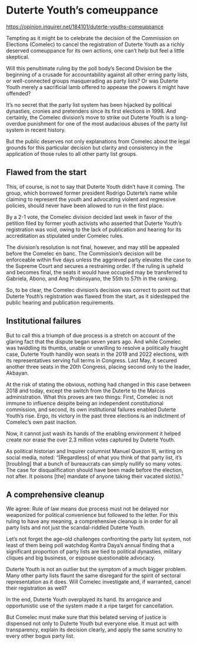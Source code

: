 # Duterte Youth’s comeuppance

https://opinion.inquirer.net/184101/duterte-youths-comeuppance



Tempting as it might be to celebrate the decision of the Commission on Elections (Comelec) to cancel the registration of Duterte Youth as a richly deserved comeuppance for its own actions, one can’t help but feel a little skeptical.

Will this penultimate ruling by the poll body’s Second Division be the beginning of a crusade for accountability against all other erring party lists, or well-connected groups masquerading as party lists? Or was Duterte Youth merely a sacrificial lamb offered to appease the powers it might have offended?

It’s no secret that the party list system has been hijacked by political dynasties, cronies and pretenders since its first elections in 1998. And certainly, the Comelec division’s move to strike out Duterte Youth is a long-overdue punishment for one of the most audacious abuses of the party list system in recent history.

But the public deserves not only explanations from Comelec about the legal grounds for this particular decision but clarity and consistency in the application of those rules to all other party list groups.



##  Flawed from the start



This, of course, is not to say that Duterte Youth didn’t have it coming. The group, which borrowed former president Rodrigo Duterte’s name while claiming to represent the youth and advocating violent and regressive policies, should never have been allowed to run in the first place.

By a 2-1 vote, the Comelec division decided last week in favor of the petition filed by former youth activists who asserted that Duterte Youth’s registration was void, owing to the lack of publication and hearing for its accreditation as stipulated under Comelec rules.

The division’s resolution is not final, however, and may still be appealed before the Comelec en banc. The Commission’s decision will be enforceable within five days unless the aggrieved party elevates the case to the Supreme Court and secures a restraining order. If the ruling is upheld and becomes final, the seats it would have occupied may be transferred to Gabriela, Abono, and Ang Probinsyano, the 55th to 57th in the ranking.

So, to be clear, the Comelec division’s decision was correct to point out that Duterte Youth’s registration was flawed from the start, as it sidestepped the public hearing and publication requirements.



##  Institutional failures



But to call this a triumph of due process is a stretch on account of the glaring fact that the dispute began seven years ago. And while Comelec was twiddling its thumbs, unable or unwilling to resolve a politically fraught case, Duterte Youth handily won seats in the 2019 and 2022 elections, with its representatives serving full terms in Congress. Last May, it secured another three seats in the 20th Congress, placing second only to the leader, Akbayan.

At the risk of stating the obvious, nothing had changed in this case between 2018 and today, except the switch from the Duterte to the Marcos administration. What this proves are two things: First, Comelec is not immune to influence despite being an independent constitutional commission, and second, its own institutional failures enabled Duterte Youth’s rise. Ergo, its victory in the past three elections is an indictment of Comelec’s own past inaction.

Now, it cannot just wash its hands of the enabling environment it helped create nor erase the over 2.3 million votes captured by Duterte Youth.

As political historian and Inquirer columnist Manuel Quezon III, writing on social media, noted: “[Regardless] of what you think of that party list, it’s [troubling] that a bunch of bureaucrats can simply nullify so many votes. The case for disqualification should have been made before the election, not after. It poisons [the] mandate of anyone taking their vacated slot(s).”



##  A comprehensive cleanup



We agree: Rule of law means due process must not be delayed nor weaponized for political convenience but followed to the letter. For this ruling to have any meaning, a comprehensive cleanup is in order for all party lists and not just the scandal-riddled Duterte Youth.

Let’s not forget the age-old challenges confronting the party list system, not least of them being poll watchdog Kontra Daya’s annual finding that a significant proportion of party lists are tied to political dynasties, military cliques and big business, or espouse questionable advocacy.

Duterte Youth is not an outlier but the symptom of a much bigger problem. Many other party lists flaunt the same disregard for the spirit of sectoral representation as it does. Will Comelec investigate and, if warranted, cancel their registration as well?

In the end, Duterte Youth overplayed its hand. Its arrogance and opportunistic use of the system made it a ripe target for cancellation.

But Comelec must make sure that this belated serving of justice is dispensed not only to Duterte Youth but everyone else. It must act with transparency, explain its decision clearly, and apply the same scrutiny to every other bogus party list.